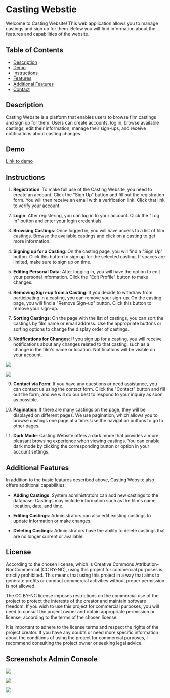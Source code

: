 # Casting Webstie

Welcome to Casting Website! This web application allows you to manage castings and sign up for them. Below you will find information about the features and capabilities of the website.

## Table of Contents

- [Description](#description)
- [Demo](#demo)
- [Instructions](#instructions)
- [Features](#features)
- [Additional Features](#additional-features)
- [Contact](#Contact)

## Description

Casting Website is a platform that enables users to browse film castings and sign up for them. Users can create accounts, log in, browse available castings, edit their information, manage their sign-ups, and receive notifications about casting changes.

## Demo

[Link to demo](https://casting-appv1.onrender.com)

## Instructions

1. **Registration**: To make full use of the Casting Website, you need to create an account. Click the "Sign Up" button and fill out the registration form. You will then receive an email with a verification link. Click that link to verify your account.

2. **Login**: After registering, you can log in to your account. Click the "Log In" button and enter your login credentials.

3. **Browsing Castings**: Once logged in, you will have access to a list of film castings. Browse the available castings and click on a casting to get more information.

4. **Signing up for a Casting**: On the casting page, you will find a "Sign Up" button. Click this button to sign up for the selected casting. If spaces are limited, make sure to sign up on time.

5. **Editing Personal Data**: After logging in, you will have the option to edit your personal information. Click the "Edit Profile" button to make changes.

6. **Removing Sign-up from a Casting**: If you decide to withdraw from participating in a casting, you can remove your sign-up. On the casting page, you will find a "Remove Sign-up" button. Click this button to remove your sign-up.

7. **Sorting Castings**: On the page with the list of castings, you can sort the castings by film name or email address. Use the appropriate buttons or sorting options to change the display order of castings.

8. **Notifications for Changes**: If you sign up for a casting, you will receive notifications about any changes related to that casting, such as a change in the film's name or location. Notifications will be visible on your account.

![](https://iili.io/Hi9D1vs.png)

![](https://iili.io/Hi9D4nV.png)


9. **Contact via Form**: If you have any questions or need assistance, you can contact us using the contact form. Click the "Contact" button and fill out the form, and we will do our best to respond to your inquiry as soon as possible.

10. **Pagination**: If there are many castings on the page, they will be displayed on different pages. We use pagination, which allows you to browse castings one page at a time. Use the navigation buttons to go to other pages.

11. **Dark Mode**: Casting Website offers a dark mode that provides a more pleasant browsing experience when viewing castings. You can enable dark mode by clicking the corresponding button or option in your account settings.


## Additional Features

In addition to the basic features described above, Casting Website also offers additional capabilities:

- **Adding Castings**: System administrators can add new castings to the database. Castings may include information such as the film's name, location, date, and time.

- **Editing Castings**: Administrators can also edit existing castings to update information or make changes.

- **Deleting Castings**: Administrators have the ability to delete castings that are no longer current or available.

## License

According to the chosen license, which is Creative Commons Attribution-NonCommercial (CC BY-NC), using this project for commercial purposes is strictly prohibited. This means that using this project in a way that aims to generate profits or conduct commercial activities without proper permission is not allowed.

The CC BY-NC license imposes restrictions on the commercial use of the project to protect the interests of the creator and maintain software freedom. If you wish to use this project for commercial purposes, you will need to consult the project owner and obtain appropriate permission or license, according to the terms of the chosen license.

It is important to adhere to the license terms and respect the rights of the project creator. If you have any doubts or need more specific information about the conditions of using the project for commercial purposes, I recommend consulting the project owner or seeking legal advice.
## Screenshots Admin Console




![](https://iili.io/Hi9boV2.png)

![](https://iili.io/Hi9bcoQ.png)

![](https://iili.io/Hi9bgJn.png)